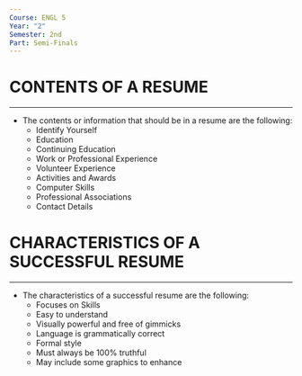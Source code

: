```yaml
---
Course: ENGL 5
Year: "2"
Semester: 2nd
Part: Semi-Finals
---
```

# CONTENTS OF A RESUME
---
- The contents or information that should be in a resume are the following:
	- Identify Yourself
	- Education
	- Continuing Education
	- Work or Professional Experience
	- Volunteer Experience
	- Activities and Awards
	- Computer Skills
	- Professional Associations
	- Contact Details
# CHARACTERISTICS OF A SUCCESSFUL RESUME
---
- The characteristics of a successful resume are the following:
	- Focuses on Skills
	- Easy to understand
	- Visually powerful and free of gimmicks
	- Language is grammatically correct
	- Formal style
	- Must always be 100% truthful
	- May include some graphics to enhance